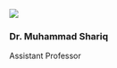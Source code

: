 [![](https://giki.edu.pk/wp-content/uploads/2019/11/profile-picture-1-640x450.webp)](https://giki.edu.pk/wp-content/uploads/2019/11/profile-picture-1.webp)
### Dr. Muhammad Shariq
Assistant Professor
